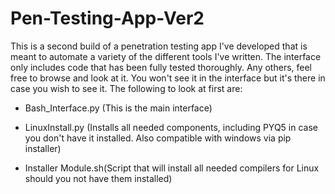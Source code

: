 # Pen-Testing-App-Ver2

This is a second build of a penetration testing app I've developed that is meant to automate a variety of the different tools I've written. The interface only includes code that has been fully tested thoroughly. Any others, feel free to browse and look at it. You won't see it in the interface but it's there in case you wish to see it. The following to look at first are:

   * Bash_Interface.py (This is the main interface)

   * LinuxInstall.py (Installs all needed components, including PYQ5 in case you don't have it installed. Also compatible with windows via pip installer)

   * Installer Module.sh(Script that will install all needed compilers for Linux should you not have them installed)
